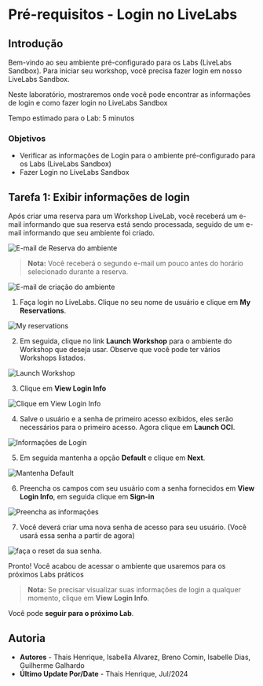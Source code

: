 # Pré-requisitos - Login no LiveLabs

## Introdução

Bem-vindo ao seu ambiente pré-configurado para os Labs (LiveLabs Sandbox).
Para iniciar seu workshop, você precisa fazer login em nosso LiveLabs Sandbox.

Neste laboratório, mostraremos onde você pode encontrar as informações de login e como fazer login no LiveLabs Sandbox

Tempo estimado para o Lab: 5 minutos

### Objetivos

- Verificar as informações de Login para o ambiente pré-configurado para os Labs (LiveLabs Sandbox) 
- Fazer Login no LiveLabs Sandbox


## Tarefa 1: Exibir informações de login

Após criar uma reserva para um Workshop LiveLab, você receberá um e-mail informando que sua reserva está sendo processada, seguido de um e-mail informando que seu ambiente foi criado.

  ![E-mail de Reserva do ambiente](images/reservation-email.png " ")

  >**Nota:** Você receberá o segundo e-mail um pouco antes do horário selecionado durante a reserva.

  ![E-mail de criação do ambiente ](images/creation-email.png " ")

 1. Faça login no LiveLabs. Clique no seu nome de usuário e clique em **My Reservations**.

  ![My reservations](images/my-reservations.png " ")

 2. Em seguida, clique no link **Launch Workshop** para o ambiente do Workshop que deseja usar. Observe que você pode ter vários Workshops listados.

  ![Launch Workshop](images/launch-workshop.png " ")

3. Clique em **View Login Info**

  ![Clique em View Login Info](images/view-login-information.png " ")

4. Salve o usuário e a senha de primeiro acesso exibidos, eles serão necessários para o primeiro acesso. Agora clique em **Launch OCI**.

  ![Informações de Login](images/salve-credential-launch.png " ")

5. Em seguida mantenha a opção **Default** e clique em **Next**.

![Mantenha Default](.\images\access-tenancy-livelabs.png) 

6. Preencha os campos com seu usuário com a senha fornecidos em **View Login Info**, em seguida clique em **Sign-in**

![Preencha as informações](.\images\put-credentials.png) 

7. Você deverá criar uma nova senha de acesso para seu usuário. (Você usará essa senha a partir de agora)

![faça o reset da sua senha](.\images\password-reset.png).

Pronto! Você acabou de acessar o ambiente que usaremos para os próximos Labs práticos

>**Nota:** Se precisar visualizar suas informações de login a qualquer momento, clique em **View Login Info**.

Você pode **seguir para o próximo Lab**.

## Autoria

- **Autores** - Thais Henrique, Isabella Alvarez, Breno Comin, Isabelle Dias, Guilherme Galhardo
- **Último Update Por/Date** - Thais Henrique, Jul/2024